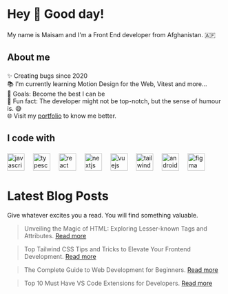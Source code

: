 <h1 align="left">Hey 👋 Good day!</h1>

###

<p align="left">My name is Maisam and I'm a Front End developer from Afghanistan. 🇦🇫</p>

###

<h2 align="left">About me</h2>

###

<p align="left">✨ Creating bugs since 2020<br>📚 I'm currently learning Motion Design for the Web, Vitest and more...<br>🎯 Goals: Become the best I can be<br>🎲 Fun fact: The developer might not be top-notch, but the sense of humour is. 😅 <br>🌐 Visit my <a href="https://maisam.dev" target="_blank">portfolio</a> to know me better.</p>

###

<h2 align="left">I code with</h2>

###

<div align="left">
  <img src="https://cdn.jsdelivr.net/gh/devicons/devicon/icons/javascript/javascript-original.svg" height="40" alt="javascript logo"  />
  <img width="12" />
  <img src="https://cdn.jsdelivr.net/gh/devicons/devicon/icons/typescript/typescript-original.svg" height="40" alt="typescript logo"  />
  <img width="12" />
  <img src="https://cdn.jsdelivr.net/gh/devicons/devicon/icons/react/react-original.svg" height="40" alt="react logo"  />
  <img width="12" />
  <img src="https://cdn.jsdelivr.net/gh/devicons/devicon/icons/nextjs/nextjs-original.svg" height="40" alt="nextjs logo"  />
  <img width="12" />
  <img src="https://cdn.jsdelivr.net/gh/devicons/devicon/icons/vuejs/vuejs-original.svg" height="40" alt="vuejs logo"  />
  <img width="12" />
  <img src="https://upload.wikimedia.org/wikipedia/commons/thumb/d/d5/Tailwind_CSS_Logo.svg/1024px-Tailwind_CSS_Logo.svg.png" height="40" alt="tailwindcss logo"  />
  <img width="12" />
  <img src="https://cdn.jsdelivr.net/gh/devicons/devicon/icons/android/android-original.svg" height="40" alt="android logo"  />
  <img width="12" />
  <img src="https://cdn.jsdelivr.net/gh/devicons/devicon/icons/figma/figma-original.svg" height="40" alt="figma logo"  />
</div>

###
# Latest Blog Posts

Give whatever excites you a read. You will find something valuable.

> Unveiling the Magic of HTML: Exploring Lesser-known Tags and Attributes. <a href="https://maisam.dev/blog/exploring-html-lesser-known-tags-and-attributes" target="_blank">Read more</a>

> Top Tailwind CSS Tips and Tricks to Elevate Your Frontend Development. <a href="https://maisam.dev/blog/top-tailwindcss-tips-tricks-for-frontend-developers" target="_blank">Read more</a>

> The Complete Guide to Web Development for Beginners. <a href="https://maisam.dev/blog/the-complete-guide-to-web-development-for-beginners-2022" target="_blank">Read more</a>

> Top 10 Must Have VS Code Extensions for Developers. <a href="https://maisam.dev/blog/top-10-must-have-vscode-extensions-for-developers" target="_blank">Read more</a>

